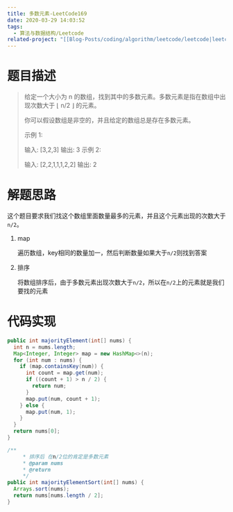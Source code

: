 ```yaml
---
title: 多数元素-LeetCode169
date: 2020-03-29 14:03:52
tags:
  - 算法与数据结构/Leetcode
related-project: "[[Blog-Posts/coding/algorithm/leetcode/leetcode|leetcode]]"
---
```


# 题目描述

> 给定一个大小为 n 的数组，找到其中的多数元素。多数元素是指在数组中出现次数大于 ⌊ n/2 ⌋ 的元素。
>
> 你可以假设数组是非空的，并且给定的数组总是存在多数元素。
>
> 示例 1:
>
> 输入: \[3,2,3]
> 输出: 3
> 示例 2:
>
> 输入: \[2,2,1,1,1,2,2]
> 输出: 2

<!--more-->

# 解题思路

这个题目要求我们找这个数组里面数量最多的元素，并且这个元素出现的次数大于 `n/2`。

1. map

	遍历数组，key相同的数量加一，然后判断数量如果大于`n/2`则找到答案

2. 排序

	将数组排序后，由于多数元素出现次数大于`n/2`，所以在`n/2`上的元素就是我们要找的元素

# 代码实现

```java
public int majorityElement(int[] nums) {
  int n = nums.length;
  Map<Integer, Integer> map = new HashMap<>(n);
  for (int num : nums) {
    if (map.containsKey(num)) {
      int count = map.get(num);
      if ((count + 1) > n / 2) {
        return num;
      }
      map.put(num, count + 1);
    } else {
      map.put(num, 1);
    }
  }
  return nums[0];
}

/**
	 * 排序后 在n/2位的肯定是多数元素
	 * @param nums
	 * @return
	 */
public int majorityElementSort(int[] nums) {
  Arrays.sort(nums);
  return nums[nums.length / 2];
}
```


